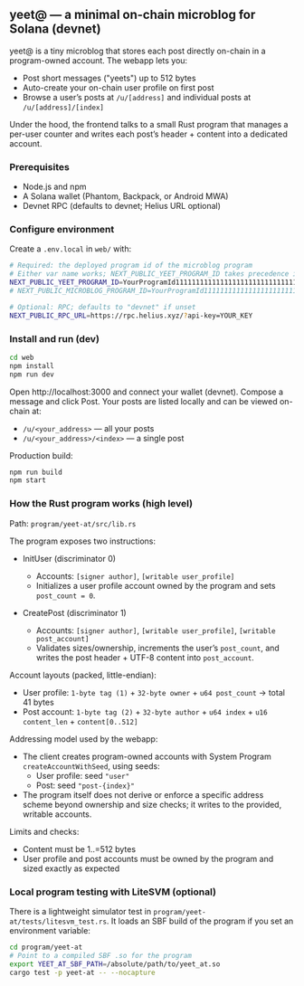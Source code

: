 ## yeet@ — a minimal on-chain microblog for Solana (devnet)

yeet@ is a tiny microblog that stores each post directly on-chain in a program-owned account. The webapp lets you:

- Post short messages ("yeets") up to 512 bytes
- Auto-create your on-chain user profile on first post
- Browse a user’s posts at `/u/[address]` and individual posts at `/u/[address]/[index]`

Under the hood, the frontend talks to a small Rust program that manages a per-user counter and writes each post’s header + content into a dedicated account.

### Prerequisites
- Node.js and npm
- A Solana wallet (Phantom, Backpack, or Android MWA)
- Devnet RPC (defaults to devnet; Helius URL optional)

### Configure environment
Create a `.env.local` in `web/` with:

```bash
# Required: the deployed program id of the microblog program
# Either var name works; NEXT_PUBLIC_YEET_PROGRAM_ID takes precedence in the app
NEXT_PUBLIC_YEET_PROGRAM_ID=YourProgramId111111111111111111111111111111
# NEXT_PUBLIC_MICROBLOG_PROGRAM_ID=YourProgramId111111111111111111111111111111

# Optional: RPC; defaults to "devnet" if unset
NEXT_PUBLIC_RPC_URL=https://rpc.helius.xyz/?api-key=YOUR_KEY
```

### Install and run (dev)
```bash
cd web
npm install
npm run dev
```
Open http://localhost:3000 and connect your wallet (devnet). Compose a message and click Post. Your posts are listed locally and can be viewed on-chain at:

- `/u/<your_address>` — all your posts
- `/u/<your_address>/<index>` — a single post

Production build:
```bash
npm run build
npm start
```

### How the Rust program works (high level)
Path: `program/yeet-at/src/lib.rs`

The program exposes two instructions:

- InitUser (discriminator 0)
  - Accounts: `[signer author]`, `[writable user_profile]`
  - Initializes a user profile account owned by the program and sets `post_count = 0`.

- CreatePost (discriminator 1)
  - Accounts: `[signer author]`, `[writable user_profile]`, `[writable post_account]`
  - Validates sizes/ownership, increments the user’s `post_count`, and writes the post header + UTF-8 content into `post_account`.

Account layouts (packed, little-endian):
- User profile: `1-byte tag (1)` + `32-byte owner` + `u64 post_count` → total 41 bytes
- Post account: `1-byte tag (2)` + `32-byte author` + `u64 index` + `u16 content_len` + `content[0..512]`

Addressing model used by the webapp:
- The client creates program-owned accounts with System Program `createAccountWithSeed`, using seeds:
  - User profile: seed `"user"`
  - Post: seed `"post-{index}"`
- The program itself does not derive or enforce a specific address scheme beyond ownership and size checks; it writes to the provided, writable accounts.

Limits and checks:
- Content must be 1..=512 bytes
- User profile and post accounts must be owned by the program and sized exactly as expected

### Local program testing with LiteSVM (optional)
There is a lightweight simulator test in `program/yeet-at/tests/litesvm_test.rs`. It loads an SBF build of the program if you set an environment variable:

```bash
cd program/yeet-at
# Point to a compiled SBF .so for the program
export YEET_AT_SBF_PATH=/absolute/path/to/yeet_at.so
cargo test -p yeet-at -- --nocapture
```

